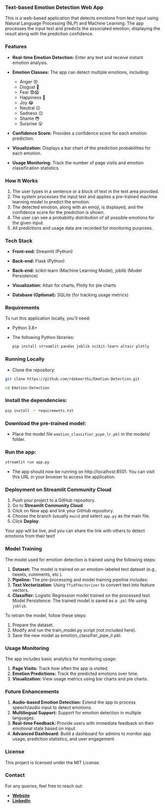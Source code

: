 ### Text-based Emotion Detection Web App

This is a web-based application that detects emotions from text input using Natural Language Processing (NLP) and Machine Learning. The app processes the input text and predicts the associated emotion, displaying the result along with the prediction confidence.
### Features

   - **Real-time Emotion Detection:** Enter any text and receive instant emotion analysis.
   - **Emotion Classes:** The app can detect multiple emotions, including:
       - Anger 😠
       - Disgust 🤮
       - Fear 😨😱
       - Happiness 🤗
       - Joy 😂
       - Neutral 😐
       - Sadness 😔
       - Shame 😳
       - Surprise 😮
       
- **Confidence Score:** Provides a confidence score for each emotion prediction.

- **Visualization:** Displays a bar chart of the prediction probabilities for each emotion.

- **Usage Monitoring:** Track the number of page visits and emotion classification statistics.

### How It Works

1. The user types in a sentence or a block of text in the text area provided.
2. The system processes the input text and applies a pre-trained machine learning model to predict the emotion.
3. The detected emotion, along with an emoji, is displayed, and the confidence score for the prediction is shown.
4.  The user can see a probability distribution of all possible emotions for the given input.
5. All predictions and usage data are recorded for monitoring purposes.

### Tech Stack

- **Front-end:** Streamlit (Python)

- **Back-end:** Flask (Python)

- **Back-end:** scikit-learn (Machine Learning Model), joblib (Model Persistence)

- **Visualization:** Altair for charts, Plotly for pie charts

- **Database (Optional):** SQLite (for tracking usage metrics)

### Requirements

To run this application locally, you'll need:

- Python 3.8+
- The following Python libraries:

    ```bash 
    pip install streamlit pandas joblib scikit-learn altair plotly
    ```

### Running Locally

   - Clone the repository:

   ```bash 
   git clone https://github.com/rdxkeerthi/Emotion-Detection.git
```

```bash 
cd Emotion-Detection
```
### Install the dependencies:

```bash
pip install -r requirements.txt
```
### Download the pre-trained model:

- Place the model file ```emotion_classifier_pipe_lr.pkl``` in the models/ folder.

### Run the app:

```bash
streamlit run app.py
```
- The app should now be running on http://localhost:8501. You can visit this URL in your browser to access the application.

### Deployment on Streamlit Community Cloud

1. Push your project to a GitHub repository.
2. Go to **Streamlit Community Cloud**.
3. Click on New app and link your GitHub repository.
4. Choose the branch (usually ```main```) and select ```app.py``` as the main file.
5. Click **Deploy**.

Your app will be live, and you can share the link with others to detect emotions from their text!
### Model Training

The model used for emotion detection is trained using the following steps:

1. **Dataset:** The model is trained on an emotion-labeled text dataset (e.g., tweets, comments, etc.).
2. **Pipeline:** The pre-processing and model training pipeline includes:
3. **Text Vectorization:** Using ```TfidfVectorizer``` to convert text into feature vectors.
4. **Classifier:** Logistic Regression model trained on the processed text.
    Model Persistence: The trained model is saved as a ```.pkl``` file using ```joblib```.

To retrain the model, follow these steps:

1. Prepare the dataset.
2.  Modify and run the train_model.py script (not included here).
3. Save the new model as emotion_classifier_pipe_lr.pkl.

### Usage Monitoring

The app includes basic analytics for monitoring usage:

1. **Page Visits:** Track how often the app is visited.
2. **Emotion Predictions:** Track the predicted emotions over time.
3. **Visualization:** View usage metrics using bar charts and pie charts.

### Future Enhancements

1. **Audio-based Emotion Detection:** Extend the app to process speech/audio input to detect emotions.
2. **Multilingual Support:** Support for emotion detection in multiple languages.
3. **Real-time Feedback:** Provide users with immediate feedback on their emotional state based on input.
4. **Advanced Dashboard:** Build a dashboard for admins to monitor app usage, prediction statistics, and user engagement.

### License

This project is licensed under the MIT License.
### Contact

For any queries, feel free to reach out:

- [**Website**](https://rdxkeerthi.web.app)
- [**LinkedIn**](https://linkedin.com/in/rdxkeerthi)